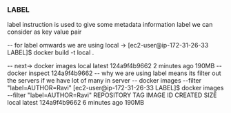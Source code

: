 ### LABEL

label instruction is used to give some metadata information
label we can consider as key value pair

-- for label omwards we are using local -> [ec2-user@ip-172-31-26-33 LABEL]$ docker build -t local .

-- next-> docker images
local latest 124a9f4b9662 2 minutes ago 190MB
-- docker inspect 124a9f4b9662
-- why we are using label means its filter out the servers if we have lot of many in server
-- docker images --filter "label=AUTHOR=Ravi"
[ec2-user@ip-172-31-26-33 LABEL]$ docker images --filter "label=AUTHOR=Ravi"
REPOSITORY TAG IMAGE ID CREATED SIZE
local latest 124a9f4b9662 6 minutes ago 190MB
